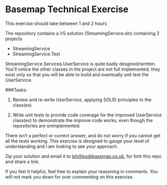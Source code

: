 # Basemap Technical Exercise
This exercise should take between 1 and 2 hours

The repository contains a VS solution (StreamingService.sln) containing 2 projects
- StreamingService
- StreamingService.Test

StreamingService.Services.UserService is quite badly desgined/written.  You'll notice the other classes in the project are not full implemented; they exist only so that you will be able to build and eventually unit test the UserService.

###Tasks:
1. Review and re-write UserService, applying SOLID principles to the class(es)

2. Write unit tests to provide code coverage for the improved UserService class(es) to demonstrate the improve code works, even though the repositories are unimplemented.

There isn’t a perfect or correct answer, and do not worry if you cannot get all the tests working.  This exercise is designed to gauge your level of understanding and I am looking to see your approach.

Zip your solution and email it to lphillips@basemap.co.uk, for fork this repo and share a link. 

If you feel it helpful, feel free to explain your reasoning in comments.  You will not mark you down for over commenting on this exercise.
